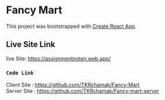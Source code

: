 # Fancy Mart

This project was bootstrapped with [Create React App](https://github.com/facebook/create-react-app).

## Live Site Link

live Site: https://assignmentnoten.web.app/

### `Code Link`

Client Site : https://github.com/TKRchamak/Fancy-Mart \
Server Site : https://github.com/TKRchamak/Fancy-mart-server 
